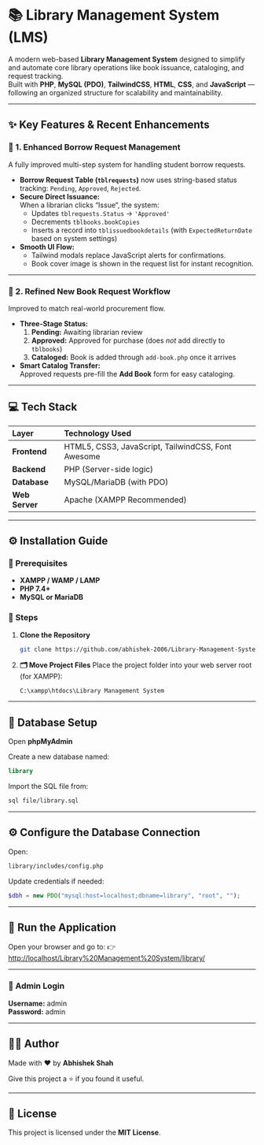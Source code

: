 # 📚 Library Management System (LMS)

A modern web-based **Library Management System** designed to simplify and automate core library operations like book issuance, cataloging, and request tracking.  
Built with **PHP**, **MySQL (PDO)**, **TailwindCSS**, **HTML**, **CSS**, and **JavaScript** — following an organized structure for scalability and maintainability.

---

## ✨ Key Features & Recent Enhancements

### 🔹 1. Enhanced Borrow Request Management
A fully improved multi-step system for handling student borrow requests.

- **Borrow Request Table (`tblrequests`)** now uses string-based status tracking: `Pending`, `Approved`, `Rejected`.
- **Secure Direct Issuance:**  
  When a librarian clicks “Issue”, the system:
  - Updates `tblrequests.Status` → `'Approved'`
  - Decrements `tblbooks.bookCopies`
  - Inserts a record into `tblissuedbookdetails` (with `ExpectedReturnDate` based on system settings)
- **Smooth UI Flow:**  
  - Tailwind modals replace JavaScript alerts for confirmations.  
  - Book cover image is shown in the request list for instant recognition.

---

### 🔹 2. Refined New Book Request Workflow
Improved to match real-world procurement flow.

- **Three-Stage Status:**  
  1. **Pending:** Awaiting librarian review  
  2. **Approved:** Approved for purchase (does *not* add directly to `tblbooks`)  
  3. **Cataloged:** Book is added through `add-book.php` once it arrives
- **Smart Catalog Transfer:**  
  Approved requests pre-fill the **Add Book** form for easy cataloging.

---

## 💻 Tech Stack

| Layer | Technology Used |
| :--- | :--- |
| **Frontend** | HTML5, CSS3, JavaScript, TailwindCSS, Font Awesome |
| **Backend** | PHP (Server-side logic) |
| **Database** | MySQL/MariaDB (with PDO) |
| **Web Server** | Apache (XAMPP Recommended) |

---

## ⚙️ Installation Guide

### 🧩 Prerequisites
- **XAMPP / WAMP / LAMP**  
- **PHP 7.4+**  
- **MySQL or MariaDB**

### 🚀 Steps

1. **Clone the Repository**
   ```bash
   git clone https://github.com/abhishek-2006/Library-Management-System.git
   ```

2. **🗂️ Move Project Files**
   Place the project folder into your web server root (for XAMPP):
   ```bash
   C:\xampp\htdocs\Library Management System
   ```

---

## 🧩 Database Setup

Open **phpMyAdmin**

Create a new database named:

```sql
library
```

Import the SQL file from:

```bash
sql file/library.sql
```

---

## ⚙️ Configure the Database Connection

Open:

```bash
library/includes/config.php
```

Update credentials if needed:

```php
$dbh = new PDO("mysql:host=localhost;dbname=library", "root", "");
```

---

## 🚀 Run the Application

Open your browser and go to:
👉 [http://localhost/Library%20Management%20System/library/](http://localhost/Library%20Management%20System/library/)

---

### 🔑 Admin Login

**Username:** admin  
**Password:** admin

---

## 👨‍💻 Author

Made with ❤️ by **Abhishek Shah**

Give this project a ⭐ if you found it useful.

---

## 📄 License

This project is licensed under the **MIT License**.
